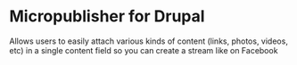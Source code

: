 # Micropublisher for Drupal

Allows users to easily attach various kinds of content (links, photos, videos, etc) in a single content field so you can create a stream like on Facebook
